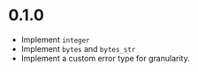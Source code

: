 # 0.1.0
- Implement `integer`
- Implement `bytes` and `bytes_str`
- Implement a custom error type for granularity.
